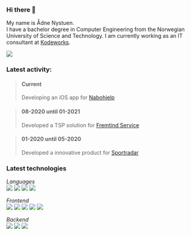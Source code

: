 ### Hi there 👋

My name is Ådne Nystuen. <br>
I have a bachelor degree in Computer Engineering from the Norwegian University of Science and Technology.
I am currently working as an IT consultant at [Kodeworks](https://kodeworks.no/).
 
<a href="https://www.linkedin.com/in/adne-nystuen/">
  <img src="https://img.shields.io/badge/linkedin-0077B5.svg?style=for-the-badge&logo=linkedin&logoColor=white"/>
</a>

### Latest activity:
> #### Current 
> Developing an iOS app for [Nabohjelp](https://nye.obos.no/nabohjelp/)

> #### 08-2020 until 01-2021
> Developed a TSP solution for [Fremtind Service](https://fremtindservice.no/)

> #### 01-2020 until 05-2020
> Developed a innovative product for [Sportradar](https://www.sportradar.com/)

### Latest technologies
*Languages*  
<img src="https://img.shields.io/badge/-Swift-313131?style=for-the-badge&logo=Swift&logoColor=white"/>
<img src="https://img.shields.io/badge/-Typescript-313131?style=for-the-badge&logo=Typescript&logoColor=white"/>
<img src="https://img.shields.io/badge/-C--Sharp-313131?style=for-the-badge&logo=C-sharp&logoColor=white"/>
<img src="https://img.shields.io/badge/-Java-313131?style=for-the-badge&logo=Java&logoColor=white"/>

*Frontend*  
<img src="https://img.shields.io/badge/-SwiftUI-313131?style=for-the-badge&logo=UIKit&logoColor=white"/>
<img src="https://img.shields.io/badge/-UIKit-313131?style=for-the-badge&logo=UIKit&logoColor=white"/>
<img src="https://img.shields.io/badge/-React-313131?style=for-the-badge&logo=React&logoColor=white"/>
<img src="https://img.shields.io/badge/-Vue.js-313131?style=for-the-badge&logo=vue&logoColor=white"/>
<img src="https://img.shields.io/badge/-CSS-313131?style=for-the-badge&logo=css&logoColor=white"/>

*Backend*  
<img src="https://img.shields.io/badge/-Spring-313131?style=for-the-badge&logo=Java&logoColor=white"/>
<img src="https://img.shields.io/badge/-.NET-313131?style=for-the-badge&logo=.NET&logoColor=white"/>
<img src="https://img.shields.io/badge/-Node.js-313131?style=for-the-badge&logo=Node.js&logoColor=white"/>
